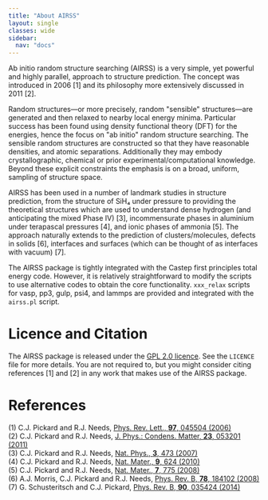 ```yaml
---
title: "About AIRSS"
layout: single
classes: wide
sidebar:
  nav: "docs"
---
```


Ab initio random structure searching (AIRSS) is a very simple, yet powerful and highly parallel, approach to structure prediction. The concept was introduced in 2006 [1] and its philosophy more extensively discussed in 2011 [2].

Random structures—or more precisely, random "sensible" structures—are generated and then relaxed to nearby local energy minima. Particular success has been found using density functional theory (DFT) for the energies, hence the focus on "ab initio" random structure searching. The sensible random structures are constructed so that they have reasonable densities, and atomic separations. Additionally they may embody crystallographic, chemical or prior experimental/computational knowledge. Beyond these explicit constraints the emphasis is on a broad, uniform, sampling of structure space.

AIRSS has been used in a number of landmark studies in structure prediction, from the structure of SiH₄ under pressure to providing the theoretical structures which are used to understand dense hydrogen (and anticipating the mixed Phase IV) [3], incommensurate phases in aluminium under terapascal pressures [4], and ionic phases of ammonia [5]. The approach naturally extends to the prediction of clusters/molecules, defects in solids [6], interfaces and surfaces (which can be thought of as interfaces with vacuum) [7].

The AIRSS package is tightly integrated with the Castep first principles total energy code. However, it is relatively straightforward to modify the scripts to use alternative codes to obtain the core functionality. `xxx_relax` scripts for vasp, pp3, gulp, psi4, and lammps are provided and integrated with the `airss.pl` script.

Licence and Citation
====================

The AIRSS package is released under the [GPL 2.0 licence](https://www.gnu.org/licenses/gpl-2.0.html). See the `LICENCE` file for more details. You are not required to, but you might consider citing references [1] and [2] in any work that makes use of the AIRSS package.

References
==========

(1) C.J. Pickard and R.J. Needs, [Phys. Rev. Lett., **97**, 045504 (2006)](https://doi.org/10.1103/PhysRevLett.97.045504)  
(2) C.J. Pickard and R.J. Needs, [J. Phys.: Condens. Matter, **23**, 053201 (2011)](https://doi.org/10.1088/0953-8984/23/5/053201)  
(3) C.J. Pickard and R.J. Needs, [Nat. Phys., **3**, 473 (2007)](https://doi.org/10.1038/nphys625)  
(4) C.J. Pickard and R.J. Needs, [Nat. Mater., **9**, 624 (2010)](https://doi.org/10.1038/nmat2796)  
(5) C.J. Pickard and R.J. Needs, [Nat. Mater., **7**, 775 (2008)](https://doi.org/10.1038/nmat2261)  
(6) A.J. Morris, C.J. Pickard and R.J. Needs, [Phys. Rev. B, **78**, 184102 (2008)](https://doi.org/10.1103/PhysRevB.78.184102)  
(7) G. Schusteritsch and C.J. Pickard, [Phys. Rev. B, **90**, 035424 (2014)](https://doi.org/10.1103/PhysRevB.90.035424) 

